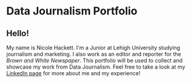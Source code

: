 # Data Journalism Portfolio
## Hello!
My name is Nicole Hackett. I'm a Junior at Lehigh University studying journalism and marketing. I also work as an editor and reporter for the _Brown and White Newspaper_. This portfolio will be used to collect and showcase my work from Data Journalism. 
Feel free to take a look at my [LinkedIn page](https://www.linkedin.com/in/nicole-hackett-51b599237/) for more about me and my experience!
